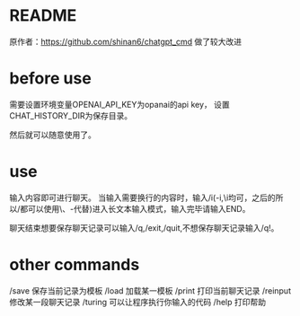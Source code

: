 # README
原作者：https://github.com/shinan6/chatgpt_cmd
做了较大改进


# before use
需要设置环境变量OPENAI_API_KEY为opanai的api key，
设置CHAT_HISTORY_DIR为保存目录。

然后就可以随意使用了。


# use
输入内容即可进行聊天。
当输入需要换行的内容时，输入/i(-i,\i均可，之后的所以/都可以使用\\、-代替)进入长文本输入模式，输入完毕请输入END。

聊天结束想要保存聊天记录可以输入/q,/exit,/quit,不想保存聊天记录输入/q!。

# other commands
/save 保存当前记录为模板
/load 加载某一模板
/print 打印当前聊天记录
/reinput 修改某一段聊天记录
/turing 可以让程序执行你输入的代码
/help 打印帮助